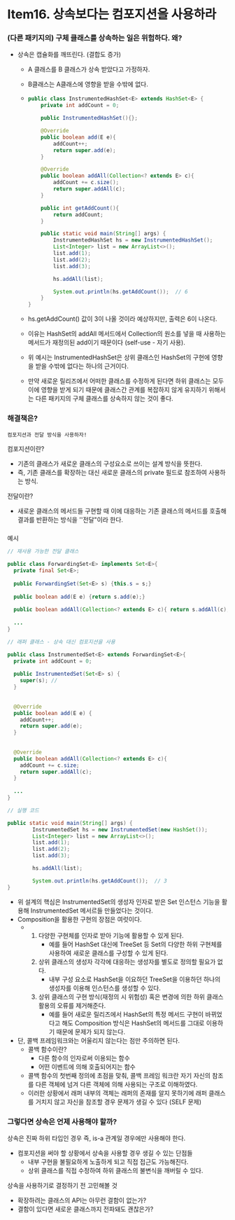# Item16. 상속보다는 컴포지션을 사용하라

###   

### (다른 패키지의) 구체 클래스를 상속하는 일은 위험하다. 왜?

- 상속은 캡슐화를 깨뜨린다. (결합도 증가)

  - A 클래스를 B 클래스가 상속 받았다고 가정하자.

  - B클래스는 A클래스에 영향을 받을 수밖에 없다.

  - ```java
    public class InstrumentedHashSet<E> extends HashSet<E> {
        private int addCount = 0;
    
        public InstrumentedHashSet(){};
    
        @Override
        public boolean add(E e){
            addCount++;
            return super.add(e);
        }
    
        @Override
        public boolean addAll(Collection<? extends E> c){
            addCount += c.size();
            return super.addAll(c);
        }
    
        public int getAddCount(){
            return addCount;
        }
    
        public static void main(String[] args) {
            InstrumentedHashSet hs = new InstrumentedHashSet();
            List<Integer> list = new ArrayList<>();
            list.add(1);
            list.add(2);
            list.add(3);
    
            hs.addAll(list);
    
            System.out.println(hs.getAddCount());  // 6
        }
    }
    ```

  - hs.getAddCount() 값이 3이 나올 것이라 예상하지만, 출력은 6이 나온다.

  - 이유는 HashSet의 addAll 메서드에서 Collection의 원소를 넣을 때 사용하는 메서드가 재정의된 add이기 때문이다 (self-use - 자기 사용).

  - 위 예시는 InstrumentedHashSet은 상위 클래스인 HashSet의 구현에 영향을 받을 수밖에 없다는 하나의 근거이다.

  - 만약 새로운 릴리즈에서 어떠한 클래스를 수정하게 된다면 하위 클래스는 모두 이에 영향을 받게 되기 때문에 클래스간 관계를 복잡하지 않게 유지하기 위해서는 다른 패키지의 구체 클래스를 상속하지 않는 것이 좋다.



### 해결책은?

```
컴포지션과 전달 방식을 사용하자!
```



컴포지션이란?

- 기존의 클래스가 새로운 클래스의 구성요소로 쓰이는 설계 방식을 뜻한다.
- 즉, 기존 클래스를 확장하는 대신 새로운 클래스의 private 필드로 참조하여 사용하는 방식.



전달이란?

- 새로운 클래스의 메서드들 구현할 때 이에 대응하는 기존 클래스의 메서드를 호출해 결과를 반환하는 방식을 ''전달"이라 한다.

### 

예시

```java
// 재사용 가능한 전달 클래스

public class ForwardingSet<E> implements Set<E>{
  private final Set<E>;
  
  public ForwardingSet(Set<E> s) {this.s = s;}
  
  public boolean add(E e) {return s.add(e);}
  
  public boolean addAll(Collection<? extends E> c){ return s.addAll(c);}
  
  ...
}
```



```java
// 래퍼 클래스 - 상속 대신 컴포지션을 사용

public class InstrumentedSet<E> extends ForwardingSet<E>{
  private int addCount = 0;
  
  public InstrumentedSet(Set<E> s) {
    super(s); //
  }
  
  
  @Override
  public boolean add(E e) {
    addCount++;
    return super.add(e);
  }
  
  
  @Override
  public boolean addAll(Collection<? extends E> c){ 
    addCount += c.size;
    return super.addAll(c);
  }
  
  ...
}
```



```java
// 실행 코드

public static void main(String[] args) {
        InstrumentedSet hs = new InstrumentedSet(new HashSet());
        List<Integer> list = new ArrayList<>();
        list.add(1);
        list.add(2);
        list.add(3);

        hs.addAll(list);

        System.out.println(hs.getAddCount());  // 3
}
```



- 위 설계의 핵심은 InstrumentedSet의 생성자 인자로 받은 Set 인스턴스 기능을 활용해 InstrumentedSet 메서르들 만들었다는 것이다.
- Composition을 활용한 구현의 장점은 여럿이다.
  - 1. 다양한 구현체를 인자로 받아 기능에 활용할 수 있게 된다.
       - 예를 들어 HashSet 대신에 TreeSet 등 Set의 다양한 하위 구현체를 사용하여 새로운 클래스를 구성할 수 있게 된다.
    2. 상위 클래스의 생성자 각각에 대응하는 생성자를 별도로 정의할 필요가 없다.
       - 내부 구성 요소로 HashSet을 이요하던 TreeSet을 이용하던 하나의 생성자를 이용해 인스턴스를 생성할 수 있다.
    3. 상위 클래스의 구현 방식(재정의 시 위험성) 혹은 변경에 의한 하위 클래스 활용의 오류를 제거해준다.
       - 예를 들어 새로운 릴리즈에서 HashSet의 특정 메서드 구현이 바뀌었다고 해도 Composition 방식은 HashSet의 메서드를 그대로 이용하기 때문에 문제가 되지 않는다.
- 단, 콜백 프레임워크와는 어울리지 않는다는 점만 주의하면 된다.
  - 콜백 함수이란?
    - 다른 함수의 인자로써 이용되는 함수
    - 어떤 이벤트에 의해 호출되어지는 함수
  - 콜백 함수의 첫번째 정의에 초점을 맞춰, 콜백 프레임 워크란 자기 자신의 참조를 다른 객체에 넘겨 다른 객체에 의해 사용되는 구조로 이해하였다.
  - 이러한 상황에서 래퍼 내부의 객체는 래퍼의 존재를 알지 못하기에 래퍼 클래스를 거치지 않고 자신을 참조할 경우 문제가 생길 수 있다 (SELF 문제)





### 그렇다면 상속은 언제 사용해야 할까?

상속은 진짜 하위 타입인 경우 즉, is-a 관계일 경우에만 사용해야 한다.

- 컴포지션을 써야 할 상황에서 상속을 사용할 경우 생길 수 있는 단점들
  - 내부 구현을 불필요하게 노출하게 되고 직접 접근도 가능해진다.
  - 상위 클래스를 직접 수정하여 하위 클래스의 불변식을 깨버릴 수 있다.



상속을 사용하기로 결정하기 전 고민해볼 것

- 확장하려는 클래스의 API는 아무런 결함이 없는가?
- 결함이 있다면 새로운 클래스까지 전파돼도 괜찮은가?


